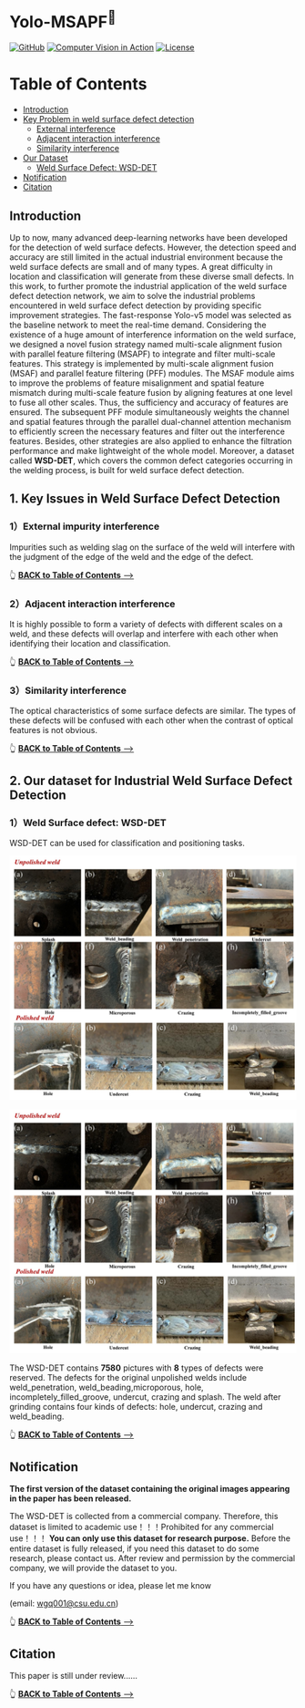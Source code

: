 # Yolo-MSAPF<sup>📌</sup>
<a href="https://github.com/Luckycat518"><img src="https://img.shields.io/badge/GitHub-@Luckycat518-000000.svg?logo=GitHub" alt="GitHub" target="_blank"></a>
<a href="https://charmve.github.io/computer-vision-in-action/" target="_blank"><img src="https://img.shields.io/badge/Computer Vision-000000.svg?logo=GitBook" alt="Computer Vision in Action"></a>
[![License](https://img.shields.io/github/license/Charmve/Surface-Defect-Detection)](LICENSE)

# Table of Contents

- [Introduction](#introduction)
- [Key Problem in weld surface defect detection](#1-key-issues-in-weld-surface-defect-detection)
  - [External interference](#1external-impurity-interference)
  - [Adjacent interaction interference](#2adjacent-interaction-interference)
  - [Similarity interference](#3similarity-interference)
- [Our Dataset](#2-our-dataset-for-industrial-weld-surface-defect-detection)
  - [Weld Surface Defect: WSD-DET](#1weld-surface-defect-wsd-det)
- [Notification](#notification)
- [Citation](#citation)


## Introduction


<p>Up to now, many advanced deep-learning networks have been developed for the detection of weld surface defects. However, the detection speed and accuracy are still limited in the actual industrial environment because the weld surface defects are small and of many types. A great difficulty in location and classification will generate from these diverse small defects. In this work, to further promote the industrial application of the weld surface defect detection network, we aim to solve the industrial problems encountered in weld surface defect detection by providing specific improvement strategies. The fast-response Yolo-v5 model was selected as the baseline network to meet the real-time demand. Considering the existence of a huge amount of interference information on the weld surface, we designed a novel fusion strategy named multi-scale alignment fusion with parallel feature filtering (MSAPF) to integrate and filter multi-scale features. This strategy is implemented by multi-scale alignment fusion (MSAF) and parallel feature filtering (PFF) modules. The MSAF module aims to improve the problems of feature misalignment and spatial feature mismatch during multi-scale feature fusion by aligning features at one level to fuse all other scales. Thus, the sufficiency and accuracy of features are ensured. The subsequent PFF module simultaneously weights the channel and spatial features through the parallel dual-channel attention mechanism to efficiently screen the necessary features and filter out the interference features. Besides, other strategies are also applied to enhance the filtration performance and make lightweight of the whole model. Moreover, a dataset called <strong>WSD-DET</strong>, which covers the common defect categories occurring in the welding process, is built for weld surface defect detection. </p>



## 1. Key Issues in Weld Surface Defect Detection

### 1）External impurity interference

<p>Impurities such as welding slag on the surface of the weld will interfere with the judgment of the edge of the weld and the edge of the defect.</p>

👆 [<b>BACK to Table of Contents</b> -->](#table-of-contents)

### 2）Adjacent interaction interference

<p>It is highly possible to form a variety of defects with different scales on a weld, and these defects will overlap and interfere with each other when identifying their location and classification.</p>

👆 [<b>BACK to Table of Contents</b> -->](#table-of-contents)

### 3）Similarity interference
<p>The optical characteristics of some surface defects are similar. The types of these defects will be confused with each other when the contrast of optical features is not obvious.</p>

👆 [<b>BACK to Table of Contents</b> -->](#table-of-contents)

## 2. Our dataset for Industrial Weld Surface Defect Detection

### 1）Weld Surface defect: WSD-DET

WSD-DET can be used for classification and positioning tasks.

![image](https://github.com/Luckycat518/Yolo-MSAPF/blob/main/Cover_image/Dataset-description.jpg)
<div align=center><img src="https://github.com/Luckycat518/Yolo-MSAPF/blob/main/Cover_image/Dataset-description.jpg"></div>

<p>The WSD-DET contains <b>7580</b> pictures with <b>8</b> types of defects were reserved. The defects for the original unpolished welds include weld_penetration, weld_beading,microporous, hole, incompletely_filled_groove, undercut, crazing and splash. The weld after grinding contains four kinds of defects: hole, undercut, crazing and weld_beading. </p>

👆 [<b>BACK to Table of Contents</b> -->](#table-of-contents)

## Notification
<b>The first version of the dataset containing the original images appearing in the paper has been released.</b>
<p>The WSD-DET is collected from a commercial company. Therefore, this dataset is limited to academic use！！！Prohibited for any commercial use！！！
<strong>You can only use this dataset for research purpose.</strong>
Before the entire dataset is fully released, if you need this dataset to do some research, please contact us. After review and permission by the commercial company, we will provide the dataset to you.</p>


If you have any questions or idea, please let me know <p>(email: wgq001@csu.edu.cn)</p>

👆 [<b>BACK to Table of Contents</b> -->](#table-of-contents)

## Citation
This paper is still under review......

👆 [<b>BACK to Table of Contents</b> -->](#table-of-contents)

